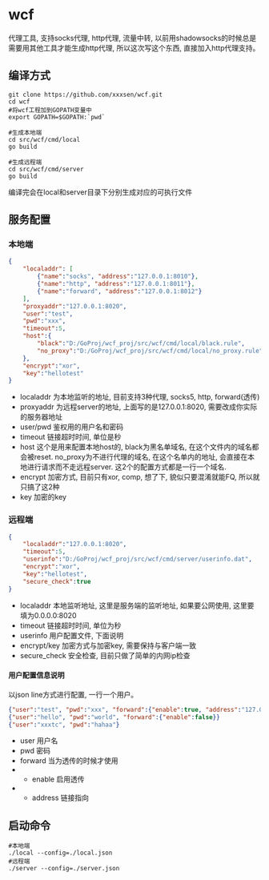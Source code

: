 # wcf
代理工具, 支持socks代理, http代理, 流量中转, 以前用shadowsocks的时候总是需要用其他工具才能生成http代理, 所以这次写这个东西, 直接加入http代理支持。

## 编译方式
```shell
git clone https://github.com/xxxsen/wcf.git
cd wcf 
#将wcf工程加到GOPATH变量中
export GOPATH=$GOPATH:`pwd`

#生成本地端
cd src/wcf/cmd/local
go build

#生成远程端
cd src/wcf/cmd/server 
go build
```
编译完会在local和server目录下分别生成对应的可执行文件

## 服务配置
### 本地端
```json
{
	"localaddr": [
		{"name":"socks", "address":"127.0.0.1:8010"},
		{"name":"http", "address":"127.0.0.1:8011"},
		{"name":"forward", "address":"127.0.0.1:8012"}
	],
	"proxyaddr":"127.0.0.1:8020",
	"user":"test",
	"pwd":"xxx",
	"timeout":5,
	"host":{
		"black":"D:/GoProj/wcf_proj/src/wcf/cmd/local/black.rule",
		"no_proxy":"D:/GoProj/wcf_proj/src/wcf/cmd/local/no_proxy.rule"
	},
	"encrypt":"xor",
	"key":"hellotest"
}
```
* localaddr 为本地监听的地址, 目前支持3种代理, socks5, http, forward(透传)
* proxyaddr 为远程server的地址, 上面写的是127.0.0.1:8020, 需要改成你实际的服务器地址
* user/pwd 鉴权用的用户名和密码
* timeout 链接超时时间, 单位是秒
* host 这个是用来配置本地host的, black为黑名单域名, 在这个文件内的域名都会被reset. no_proxy为不进行代理的域名, 在这个名单内的地址, 会直接在本地进行请求而不走远程server. 这2个的配置方式都是一行一个域名.
* encrypt 加密方式, 目前只有xor, comp, 想了下, 貌似只要混淆就能FQ, 所以就只搞了这2种
* key 加密的key

### 远程端
```json
{
	"localaddr":"127.0.0.1:8020",
	"timeout":5,
	"userinfo":"D:/GoProj/wcf_proj/src/wcf/cmd/server/userinfo.dat",
	"encrypt":"xor",
	"key":"hellotest",
	"secure_check":true
}
```
* localaddr 本地监听地址, 这里是服务端的监听地址, 如果要公网使用, 这里要填为0.0.0.0:8020
* timeout 链接超时时间, 单位为秒
* userinfo 用户配置文件, 下面说明
* encrypt/key 加密方式与加密key, 需要保持与客户端一致
* secure_check 安全检查, 目前只做了简单的内网ip检查

#### 用户配置信息说明
以json line方式进行配置, 一行一个用户。
```json
{"user":"test", "pwd":"xxx", "forward":{"enable":true, "address":"127.0.0.1:8000"}}
{"user":"hello", "pwd":"world", "forward":{"enable":false}}
{"user":"xxxtc", "pwd":"hahaa"}
```

* user 用户名
* pwd 密码
* forward 当为透传的时候才使用
* * enable 启用透传
* * address 链接指向

## 启动命令
```
#本地端 
./local --config=./local.json
#远程端 
./server --config=./server.json
```
